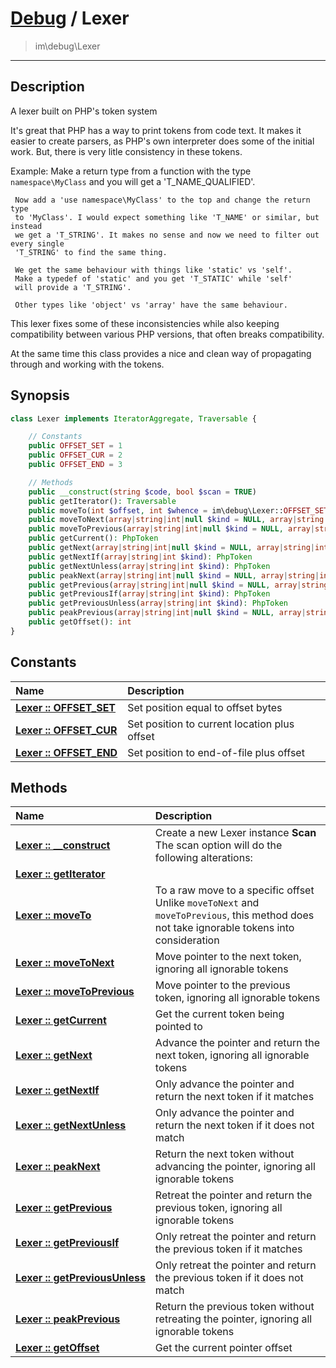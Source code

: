 # [Debug](debug.md) / Lexer
 > im\debug\Lexer
____

## Description
A lexer built on PHP's token system

It's great that PHP has a way to print tokens from code text.
It makes it easier to create parsers, as PHP's own interpreter does some
of the initial work. But, there is very litle consistency in these tokens.

Example:
     Make a return type from a function with the type `namespace\MyClass`
     and you will get a 'T_NAME_QUALIFIED'.

     Now add a 'use namespace\MyClass' to the top and change the return type
     to 'MyClass'. I would expect something like 'T_NAME' or similar, but instead
     we get a 'T_STRING'. It makes no sense and now we need to filter out every single
     'T_STRING' to find the same thing.

     We get the same behaviour with things like 'static' vs 'self'.
     Make a typedef of 'static' and you get 'T_STATIC' while 'self'
     will provide a 'T_STRING'.

     Other types like 'object' vs 'array' have the same behaviour.

This lexer fixes some of these inconsistencies while also keeping compatibility
between various PHP versions, that often breaks compatibility.

At the same time this class provides a nice and clean way of
propagating through and working with the tokens.

## Synopsis
```php
class Lexer implements IteratorAggregate, Traversable {

    // Constants
    public OFFSET_SET = 1
    public OFFSET_CUR = 2
    public OFFSET_END = 3

    // Methods
    public __construct(string $code, bool $scan = TRUE)
    public getIterator(): Traversable
    public moveTo(int $offset, int $whence = im\debug\Lexer::OFFSET_SET): bool
    public moveToNext(array|string|int|null $kind = NULL, array|string|int $stopAt = ' '): bool
    public moveToPrevious(array|string|int|null $kind = NULL, array|string|int $stopAt = ' '): bool
    public getCurrent(): PhpToken
    public getNext(array|string|int|null $kind = NULL, array|string|int $stopAt = ' '): PhpToken
    public getNextIf(array|string|int $kind): PhpToken
    public getNextUnless(array|string|int $kind): PhpToken
    public peakNext(array|string|int|null $kind = NULL, array|string|int $stopAt = ' '): PhpToken
    public getPrevious(array|string|int|null $kind = NULL, array|string|int $stopAt = ' '): PhpToken
    public getPreviousIf(array|string|int $kind): PhpToken
    public getPreviousUnless(array|string|int $kind): PhpToken
    public peakPrevious(array|string|int|null $kind = NULL, array|string|int $stopAt = ' '): PhpToken
    public getOffset(): int
}
```

## Constants
| Name | Description |
| :--- | :---------- |
| [__Lexer&nbsp;::&nbsp;OFFSET\_SET__](debug-Lexer-prop_OFFSET_SET.md) | Set position equal to offset bytes |
| [__Lexer&nbsp;::&nbsp;OFFSET\_CUR__](debug-Lexer-prop_OFFSET_CUR.md) | Set position to current location plus offset |
| [__Lexer&nbsp;::&nbsp;OFFSET\_END__](debug-Lexer-prop_OFFSET_END.md) | Set position to end-of-file plus offset |

## Methods
| Name | Description |
| :--- | :---------- |
| [__Lexer&nbsp;::&nbsp;\_\_construct__](debug-Lexer-__construct.md) | Create a new Lexer instance  __Scan__  The scan option will do the following alterations:  | Original Token                                                     | New Token     | | ------------------------------------------------------------------ | ------------- | | T_CLASS (Definition only)                                          | T_CLASSDEF    | | T_INTERFACE (Definition only)                                      | T_CLASSDEF    | | T_TRAIT (Definition only)                                          | T_CLASSDEF    | | T_ENUM (Definition only)                                           | T_CLASSDEF    | | T_STRING (Following T_CONST in class body)                         | T_PROPERTY    | | T_STRING (Following T_CASE in class body)                          | T_PROPERTY    | | T_VARIABLE (In class body)                                         | T_PROPERTY    | | T_VARIABLE (In function arguments)                                 | T_PARAM       | | T_NAME_RELATIVE                                                    | T_STRING      | | T_NAME_QUALIFIED                                                   | T_STRING      | | T_NAME_FULLY_QUALIFIED                                             | T_STRING      | | T_AMPERSAND_FOLLOWED_BY_VAR_OR_VARARG (PHP 8 |
| [__Lexer&nbsp;::&nbsp;getIterator__](debug-Lexer-getIterator.md) |  |
| [__Lexer&nbsp;::&nbsp;moveTo__](debug-Lexer-moveTo.md) | To a raw move to a specific offset  Unlike `moveToNext` and `moveToPrevious`, this method does not take ignorable tokens into consideration |
| [__Lexer&nbsp;::&nbsp;moveToNext__](debug-Lexer-moveToNext.md) | Move pointer to the next token, ignoring all ignorable tokens |
| [__Lexer&nbsp;::&nbsp;moveToPrevious__](debug-Lexer-moveToPrevious.md) | Move pointer to the previous token, ignoring all ignorable tokens |
| [__Lexer&nbsp;::&nbsp;getCurrent__](debug-Lexer-getCurrent.md) | Get the current token being pointed to |
| [__Lexer&nbsp;::&nbsp;getNext__](debug-Lexer-getNext.md) | Advance the pointer and return the next token, ignoring all ignorable tokens |
| [__Lexer&nbsp;::&nbsp;getNextIf__](debug-Lexer-getNextIf.md) | Only advance the pointer and return the next token if it matches |
| [__Lexer&nbsp;::&nbsp;getNextUnless__](debug-Lexer-getNextUnless.md) | Only advance the pointer and return the next token if it does not match |
| [__Lexer&nbsp;::&nbsp;peakNext__](debug-Lexer-peakNext.md) | Return the next token without advancing the pointer, ignoring all ignorable tokens |
| [__Lexer&nbsp;::&nbsp;getPrevious__](debug-Lexer-getPrevious.md) | Retreat the pointer and return the previous token, ignoring all ignorable tokens |
| [__Lexer&nbsp;::&nbsp;getPreviousIf__](debug-Lexer-getPreviousIf.md) | Only retreat the pointer and return the previous token if it matches |
| [__Lexer&nbsp;::&nbsp;getPreviousUnless__](debug-Lexer-getPreviousUnless.md) | Only retreat the pointer and return the previous token if it does not match |
| [__Lexer&nbsp;::&nbsp;peakPrevious__](debug-Lexer-peakPrevious.md) | Return the previous token without retreating the pointer, ignoring all ignorable tokens |
| [__Lexer&nbsp;::&nbsp;getOffset__](debug-Lexer-getOffset.md) | Get the current pointer offset |
